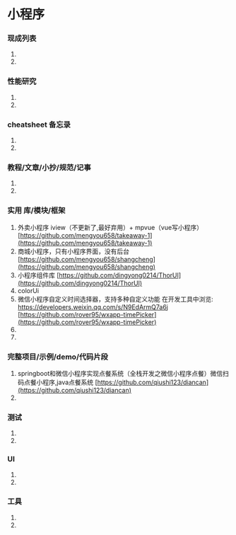 # 小程序

### 现成列表

1.
1.

### 性能研究

1.
1.

### cheatsheet 备忘录

1.
1.

### 教程/文章/小抄/规范/记事

1.
1.

### 实用 库/模块/框架

1. 外卖小程序 iview（不更新了,最好弃用）+ mpvue（vue写小程序）
   [https://github.com/mengyou658/takeaway-1](https://github.com/mengyou658/takeaway-1)
1. 商城小程序，只有小程序界面，没有后台
   [https://github.com/mengyou658/shangcheng](https://github.com/mengyou658/shangcheng)
1. 小程序组件库
   [https://github.com/dingyong0214/ThorUI](https://github.com/dingyong0214/ThorUI)
1. colorUi
1. 微信小程序自定义时间选择器，支持多种自定义功能 在开发工具中浏览: https://developers.weixin.qq.com/s/N9EdArmQ7a6j
   [https://github.com/rover95/wxapp-timePicker](https://github.com/rover95/wxapp-timePicker)
1.
1.

### 完整项目/示例/demo/代码片段

1. springboot和微信小程序实现点餐系统（全栈开发之微信小程序点餐）微信扫码点餐小程序,java点餐系统
   [https://github.com/qiushi123/diancan](https://github.com/qiushi123/diancan)
1.

### 测试

1.
1.

### UI

1.
1.

### 工具

1.
1. 
